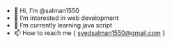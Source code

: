 - 👋 Hi, I’m @salman1550
- 👀 I’m interested in web development
- 🌱 I’m currently learning java script
- 📫 How to reach me { syedsalman1550@gmail.com }

<!---
salman1550/salman1550 is a ✨ special ✨ repository because its `README.md` (this file) appears on your GitHub profile.
You can click the Preview link to take a look at your changes.
--->
